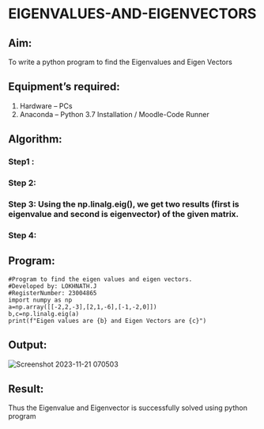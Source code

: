# EIGENVALUES-AND-EIGENVECTORS
## Aim:
To write a python program to find the Eigenvalues and Eigen Vectors
## Equipment’s required:
1. 	Hardware – PCs
2. 	Anaconda – Python 3.7 Installation / Moodle-Code Runner
## Algorithm:
### Step1 : 
### Step 2: 
### Step 3: Using the np.linalg.eig(),  we get two results (first is eigenvalue and second is eigenvector) of the given matrix.
### Step 4: 

## Program:
```
#Program to find the eigen values and eigen vectors.
#Developed by: LOKHNATH.J
#RegisterNumber: 23004865
import numpy as np
a=np.array([[-2,2,-3],[2,1,-6],[-1,-2,0]])
b,c=np.linalg.eig(a)
print(f"Eigen values are {b} and Eigen Vectors are {c}")
```
## Output:
![Screenshot 2023-11-21 070503](https://github.com/Lokhnath10/EIGENVALUES-AND-EIGENVECTORS/assets/138969918/e295914c-1317-4508-89a3-1df09dfec576)


## Result:
Thus the Eigenvalue and Eigenvector is successfully solved using python program
